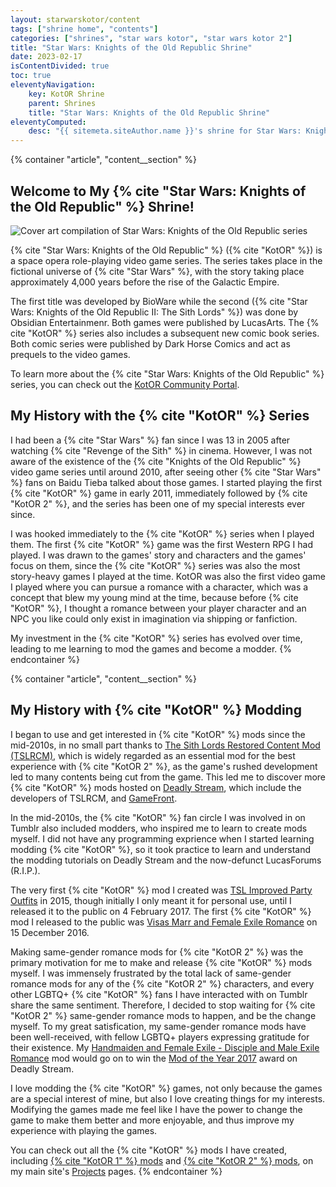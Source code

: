 ```yaml
---
layout: starwarskotor/content
tags: ["shrine home", "contents"]
categories: ["shrines", "star wars kotor", "star wars kotor 2"]
title: "Star Wars: Knights of the Old Republic Shrine"
date: 2023-02-17
isContentDivided: true
toc: true
eleventyNavigation:
    key: KotOR Shrine
    parent: Shrines
    title: "Star Wars: Knights of the Old Republic Shrine"
eleventyComputed:
    desc: "{{ sitemeta.siteAuthor.name }}'s shrine for Star Wars: Knights of the Old Republic series."
---
```


{% container "article", "content__section" %}
## Welcome to My {% cite "Star Wars: Knights of the Old Republic" %} Shrine!

![Cover art compilation of Star Wars: Knights of the Old Republic series](/assets/shrines/starwarskotor/images/swkotor-header.avif)

{% cite "Star Wars: Knights of the Old Republic" %} ({% cite "KotOR" %}) is a space opera role-playing video game series. The series takes place in the fictional universe of {% cite "Star Wars" %}, with the story taking place approximately 4,000 years before the rise of the Galactic Empire.

The first title was developed by BioWare while the second ({% cite "Star Wars: Knights of the Old Republic II: The Sith Lords" %}) was done by Obsidian Entertainmenr. Both games were published by LucasArts. The {% cite "KotOR" %} series also includes a subsequent new comic book series. Both comic series were published by Dark Horse Comics and act as prequels to the video games.

To learn more about the {% cite "Star Wars: Knights of the Old Republic" %} series, you can check out the [KotOR Community Portal](https://kotor.neocities.org/).

## My History with the {% cite "KotOR" %} Series

I had been a {% cite "Star Wars" %} fan since I was 13 in 2005 after watching {% cite "Revenge of the Sith" %} in cinema. However, I was not aware of the existence of the {% cite "Knights of the Old Republic" %} video game series until around 2010, after seeing other {% cite "Star Wars" %} fans on Baidu Tieba talked about those games. I started playing the first {% cite "KotOR" %} game in early 2011, immediately followed by {% cite "KotOR 2" %}, and the series has been one of my special interests ever since.

I was hooked immediately to the {% cite "KotOR" %} series when I played them. The first {% cite "KotOR" %} game was the first Western RPG I had played. I was drawn to the games' story and characters and the games' focus on them, since the {% cite "KotOR" %} series was also the most story-heavy games I played at the time. KotOR was also the first video game I played where you can pursue a romance with a character, which was a concept that blew my young mind at the time, because before {% cite "KotOR" %}, I thought a romance between your player character and an NPC you like could only exist in imagination via shipping or fanfiction.

My investment in the {% cite "KotOR" %} series has evolved over time, leading to me learning to mod the games and become a modder.
{% endcontainer %}

{% container "article", "content__section" %}
## My History with {% cite "KotOR" %} Modding

I began to use and get interested in {% cite "KotOR" %} mods since the mid-2010s, in no small part thanks to [The Sith Lords Restored Content Mod (TSLRCM)](https://deadlystream.com/files/file/578-tsl-restored-content-mod/), which is widely regarded as an essential mod for the best experience with {% cite "KotOR 2" %}, as the game's rushed development led to many contents being cut from the game. This led me to discover more {% cite "KotOR" %} mods hosted on [Deadly Stream](https://deadlystream.com/), which include the developers of TSLRCM, and [GameFront](https://www.gamefront.com/).

In the mid-2010s, the {% cite "KotOR" %} fan circle I was involved in on Tumblr also included modders, who inspired me to learn to create mods myself. I did not have any programming exprience when I started learning modding {% cite "KotOR" %}, so it took practice to learn and understand the modding tutorials on Deadly Stream and the now-defunct LucasForums (R.I.P.).

The very first {% cite "KotOR" %} mod I created was [TSL Improved Party Outfits](https://deadlystream.com/files/file/1012-tsl-improved-party-outfits/) in 2015, though initially I only meant it for personal use, until I released it to the public on 4 February 2017. The first {% cite "KotOR" %} mod I released to the public was [Visas Marr and Female Exile Romance](https://deadlystream.com/files/file/968-visas-marr-and-female-exile-romance/) on 15 December 2016.

Making same-gender romance mods for {% cite "KotOR 2" %} was the primary motivation for me to make and release {% cite "KotOR" %} mods myself. I was immensely frustrated by the total lack of same-gender romance mods for any of the {% cite "KotOR 2" %} characters, and every other LGBTQ+ {% cite "KotOR" %} fans I have interacted with on Tumblr share the same sentiment. Therefore, I decided to stop waiting for {% cite "KotOR 2" %} same-gender romance mods to happen, and be the change myself. To my great satisfication, my same-gender romance mods have been well-received, with fellow LGBTQ+ players expressing gratitude for their existence. My [Handmaiden and Female Exile - Disciple and Male Exile Romance](https://deadlystream.com/forum/files/file/977-handmaiden-and-female-exile-disciple-and-male-exile-romance/) mod would go on to win the [Mod of the Year 2017](https://deadlystream.com/topic/5983-mod-of-the-year-results/) award on Deadly Stream.

I love modding the {% cite "KotOR" %} games, not only because the games are a special interest of mine, but also I love creating things for my interests. Modifying the games made me feel like I have the power to change the game to make them better and more enjoyable, and thus improve my experience with playing the games.

You can check out all the {% cite "KotOR" %} mods I have created, including [{% cite "KotOR 1" %} mods](/projects/kotor1mods) and [{% cite "KotOR 2" %} mods](/projects/kotor2mods), on my main site's [Projects](/projects/#my-video-game-mods) pages.
{% endcontainer %}